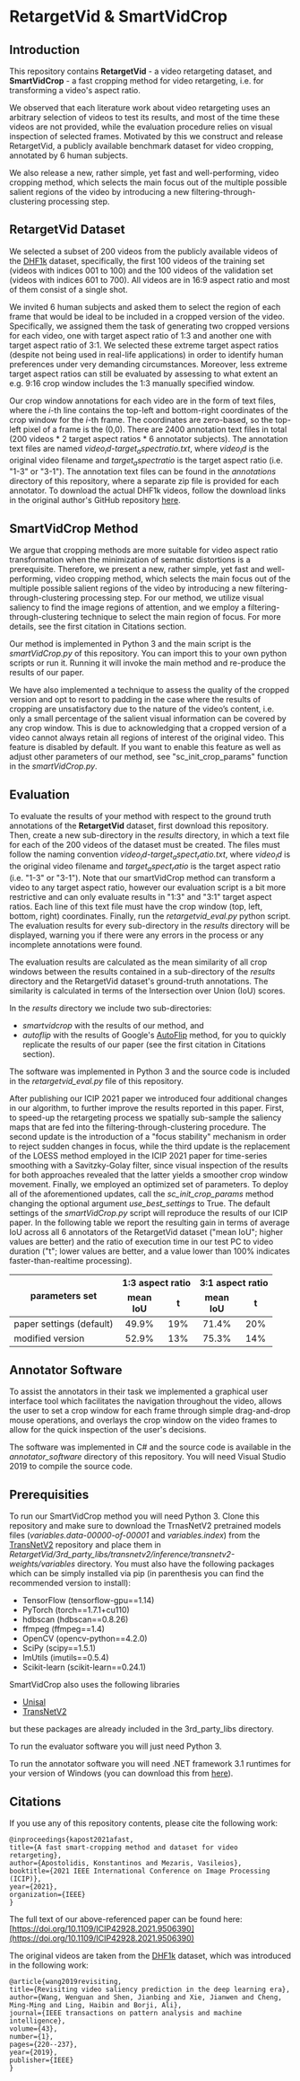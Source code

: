 
# RetargetVid & SmartVidCrop

## Introduction
This repository contains **RetargetVid** - a video retargeting dataset, and **SmartVidCrop** - a fast cropping method for video retargeting, i.e. for transforming a video's aspect ratio.

We observed that each literature work about video retargeting uses an arbitrary selection of videos to test its results, and most of the time these videos are not provided, while the evaluation procedure relies on visual inspection of selected frames. Motivated by this we construct and release RetargetVid, a publicly available benchmark dataset for video cropping, annotated by 6 human subjects.

We also release a new, rather simple, yet fast and well-performing, video cropping method, which selects the main focus out of the multiple possible salient regions of the video by introducing a new filtering-through-clustering processing step.

## RetargetVid Dataset
We selected a subset of 200 videos from the publicly available videos of the [DHF1k](https://github.com/wenguanwang/DHF1K) dataset, specifically, the first 100 videos of the training set (videos with indices 001 to 100) and the 100 videos of the validation set (videos with indices 601 to 700). All videos are in 16:9 aspect ratio and most of them consist of a single shot.

We invited 6 human subjects and asked them to select the region of each frame that would be ideal to be included in a cropped version of the video. Specifically, we assigned them the task of generating two cropped versions for each video, one with target aspect ratio of 1:3 and another one with target aspect ratio of 3:1. We selected these extreme target aspect ratios (despite not being used in real-life applications) in order to identify human preferences under very demanding circumstances. Moreover, less extreme target aspect ratios can still be evaluated by assessing to what extent an e.g. 9:16 crop window includes the 1:3 manually specified window.

Our crop window annotations for each video are in the form of text files, where the *i*-th line contains the top-left and bottom-right coordinates of the crop window for the *i*-th frame. The coordinates are zero-based, so the top-left pixel of a frame is the (0,0). There are 2400 annotation text files in total (200 videos * 2 target aspect ratios * 6 annotator subjects). The annotation text files are named *$video_id$-$target_aspect ratio$.txt*, where *$video_id$* is the original video filename and $target_aspect ratio$ is the target aspect ratio (i.e. "1-3" or "3-1"). The annotation text files can be found in the *annotations* directory of this repository, where a separate zip file is provided for each annotator. To download the actual DHF1k videos, follow the download links in the original author's GitHub repository [here](https://github.com/wenguanwang/DHF1K).


## SmartVidCrop Method
We argue that cropping methods are more suitable for video aspect ratio transformation when the minimization of semantic distortions is a prerequisite.  Therefore, we present a new, rather simple, yet fast and well-performing, video cropping method, which selects the main focus out of the multiple possible salient regions of the video by introducing a new filtering-through-clustering processing step. For our method, we utilize visual saliency to find the image regions of attention, and we employ a filtering-through-clustering technique to select the main region of focus. For more details, see the first citation in Citations section.

Our method is implemented in Python 3 and the main script is the *smartVidCrop.py* of this repository. You can import this to your own python scripts or run it. Running it will invoke the main method and re-produce the results of our paper. 

We have also implemented a technique to assess the quality of the cropped version and opt to resort to padding in the case where the results of cropping are unsatisfactory  due to the nature of the video’s content, i.e. only a small percentage of the salient visual information can be covered by any crop window. This is due to acknowledging that a cropped version of a video cannot always retain all regions of interest of the original video. This feature is disabled by default.  If you want to enable this feature as well as adjust other parameters of our method, see "sc_init_crop_params" function in the *smartVidCrop.py*.


## Evaluation
To evaluate the results of your method with respect to the ground truth annotations of the **RetargetVid** dataset, first download this repository. Then, create a new sub-directory in the *results* directory, in which a text file for each of the 200 videos of the dataset must be created. The files must follow the naming convention *$video_id$-$target_aspect_ratio$.txt*, where *$video_id$* is the original video filename and $target_aspect_ratio$ is the target aspect ratio (i.e. "1-3" or "3-1"). Note that our smartVidCrop method can transform a video to any target aspect ratio, however our evaluation script is a bit more restrictive and can only evaluate results in "1:3" and "3:1" target aspect ratios. Each line of this text file must have the crop window (top, left, bottom, right) coordinates. Finally, run the *retargetvid_eval.py* python script. The evaluation results for every sub-directory in the *results* directory will be displayed, warning you if there were any errors in the process or any incomplete annotations were found.

The evaluation results are calculated as the mean similarity of all crop windows between the results contained in a sub-directory of the *results* directory and the RetargetVid dataset's ground-truth annotations. The similarity is calculated in terms of the Intersection over Union (IoU) scores.

In the *results* directory we include two sub-directories:
* *smartvidcrop* with the results of our method, and
* *autoflip* with the results of Google's [AutoFlip](https://google.github.io/mediapipe/solutions/autoflip) method,
for you to quickly replicate the results of our paper (see the first citation in Citations section).
 
The software was implemented in Python 3 and the source code is included in the *retargetvid_eval.py* file of this repository.
 
After publishing our ICIP 2021 paper we introduced four additional changes in our algorithm, to further improve the results reported in this paper. First, to speed-up the retargeting process we spatially sub-sample the saliency maps that are fed into the filtering-through-clustering procedure. The second update is the introduction of a "focus stability" mechanism in order to reject sudden changes in focus, while the third update is the replacement of the LOESS method employed in the ICIP 2021 paper for time-series smoothing with a Savitzky-Golay filter, since visual inspection of the results for both approaches revealed that the latter yields a smoother crop window movement. Finally, we employed an optimized set of parameters. To deploy all of the aforementioned updates, call the *sc_init_crop_params* method changing the optional argument *use_best_settings* to True. The default settings of the *smartVidCrop.py* script will reproduce the results of our ICIP paper. In the following table we report the resulting gain in terms of average IoU across all 6 annotators of the RetargetVid dataset ("mean IoU"; higher values are better) and the ratio of execution time in our test PC to video duration ("t"; lower values are better, and a value lower than 100% indicates faster-than-realtime processing).

<table>
<thead>
  <tr>
    <th rowspan="2"><b>parameters set</b></th>
    <th colspan="2" style="text-align:center;"><b>1:3 aspect ratio</b></th>
    <th colspan="2" style="text-align:center;"><b>3:1 aspect ratio</b></th>
  </tr>
  <tr>
    <td style="text-align:center;"><b>mean<br>IoU</b></td>
    <td style="text-align:center;"><b>t</b></td>
    <td style="text-align:center;"><b>mean<br>IoU</b></td>
    <td style="text-align:center;"><b>t</b></td>
  </tr>
</thead>
<tbody>
  <tr>
    <td>paper settings (default)</td>
    <td style="text-align:center;">49.9%</td>
    <td style="text-align:center;">19%</td>
    <td style="text-align:center;">71.4%</td>
    <td style="text-align:center;">20%</td>
  </tr>
  <tr>
    <td>modified version</td>
    <td style="text-align:center;">52.9%</td>
    <td style="text-align:center;">13%</td>
    <td style="text-align:center;">75.3%</td>
    <td style="text-align:center;">14%</td>
  </tr>
</tbody>
</table>


## Annotator Software
To assist the annotators in their task we implemented a graphical user interface tool which facilitates the navigation throughout the video, allows the user to set a crop window for each frame through simple drag-and-drop mouse operations, and overlays the crop window on the video frames to allow for the quick inspection of the user's decisions.

The software was implemented in C# and the source code is available in the *annotator_software* directory of this repository. You will need Visual Studio 2019 to compile the source code.



## Prerequisities
To run our SmartVidCrop method you will need Python 3. Clone this repository and make sure to download the TrnasNetV2 pretrained models files (*variables.data-00000-of-00001* and *variables.index*) from the [TransNetV2](https://github.com/soCzech/TransNetV2) repository and place them in *RetargetVid/3rd_party_libs/transnetv2/inference/transnetv2-weights/variables* directory.
You must also have the following packages which can be simply installed via pip (in parenthesis you can find the recommended version to install):

* TensorFlow (tensorflow-gpu==1.14)
* PyTorch (torch==1.7.1+cu110)
* hdbscan (hdbscan==0.8.26)
* ffmpeg (ffmpeg==1.4)
* OpenCV (opencv-python==4.2.0)
* SciPy (scipy==1.5.1)
* ImUtils (imutils==0.5.4)
* Scikit-learn (scikit-learn==0.24.1)

SmartVidCrop also uses the following libraries
* [Unisal](https://github.com/rdroste/unisal)
* [TransNetV2](https://github.com/soCzech/TransNetV2)

but these packages are already included in the 3rd_party_libs directory.

To run the evaluator software you will just need Python 3.

To run the annotator software you will need .ΝΕΤ framework 3.1 runtimes for your version of Windows (you can download this from [here](https://dotnet.microsoft.com/download)).

## Citations

If you use any of this repository contents, please cite the following work:
```
@inproceedings{kapost2021afast,
title={A fast smart-cropping method and dataset for video retargeting},
author={Apostolidis, Konstantinos and Mezaris, Vasileios},
booktitle={2021 IEEE International Conference on Image Processing (ICIP)},
year={2021},
organization={IEEE}
}
```

The full text of our above-referenced paper can be found here: [https://doi.org/10.1109/ICIP42928.2021.9506390](https://doi.org/10.1109/ICIP42928.2021.9506390)

The original videos are taken from the [DHF1k](https://github.com/wenguanwang/DHF1K) dataset, which was introduced in the following work:

```
@article{wang2019revisiting,
title={Revisiting video saliency prediction in the deep learning era},
author={Wang, Wenguan and Shen, Jianbing and Xie, Jianwen and Cheng, Ming-Ming and Ling, Haibin and Borji, Ali},
journal={IEEE transactions on pattern analysis and machine intelligence},
volume={43},
number={1},
pages={220--237},
year={2019},
publisher={IEEE}
}
```


